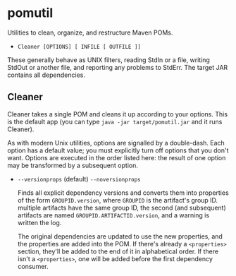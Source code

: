 pomutil
=======

Utilities to clean, organize, and restructure Maven POMs. 

* `Cleaner [OPTIONS] [ INFILE [ OUTFILE ]]`

These generally behave as UNIX filters, reading StdIn or a file, writing StdOut or another file, and reporting any problems to StdErr. The target JAR contains all dependencies.

Cleaner
-------

Cleaner takes a single POM and cleans it up according to your options. This is the default app (you can type `java -jar target/pomutil.jar` and it runs Cleaner). 

As with modern Unix utilities, options are signalled by a double-dash. Each option has a default value; you must explicitly turn off options that you don't want.
Options are executed in the order listed here: the result of one option may be transformed by a subsequent option.

*   `--versionprops` (default)
    `--noversionprops`

    Finds all explicit dependency versions and converts them into properties of the form `GROUPID.version`, where `GROUPID` is the artifact's group ID.
    multiple artifacts have the same group ID, the second (and subsequent) artifacts are named `GROUPID.ARTIFACTID.version`, and a warning is written 
    the log.
    
    The original dependencies are updated to use the new properties, and the properties are added into the POM. If there's already a `<properties>` section,
    they'll be added to the end of it in alphabetical order. If there isn't a `<properties>`, one will be added before the first dependency consumer.
   
